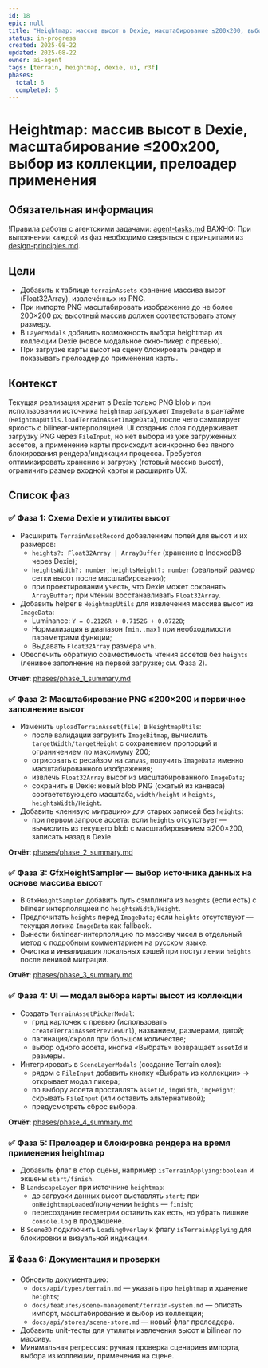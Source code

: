 ```yaml
---
id: 18
epic: null
title: "Heightmap: массив высот в Dexie, масштабирование ≤200x200, выбор из коллекции, прелоадер применения"
status: in-progress
created: 2025-08-22
updated: 2025-08-22
owner: ai-agent
tags: [terrain, heightmap, dexie, ui, r3f]
phases:
  total: 6
  completed: 5
---
```


# Heightmap: массив высот в Dexie, масштабирование ≤200x200, выбор из коллекции, прелоадер применения

## Обязательная информация
!Правила работы с агентскими задачами: [agent-tasks.md](../../../../docs/development/workflows/agent-tasks.md)
ВАЖНО: При выполнении каждой из фаз необходимо сверяться с принципами из [design-principles.md](../../../../docs/architecture/design-principles.md).

## Цели
- Добавить к таблице `terrainAssets` хранение массива высот (Float32Array), извлечённых из PNG.
- При импорте PNG масштабировать изображение до не более 200×200 px; высотный массив должен соответствовать этому размеру.
- В `LayerModals` добавить возможность выбора heightmap из коллекции Dexie (новое модальное окно-пикер с превью).
- При загрузке карты высот на сцену блокировать рендер и показывать прелоадер до применения карты.

## Контекст
Текущая реализация хранит в Dexie только PNG blob и при использовании источника `heightmap` загружает `ImageData` в рантайме (`HeightmapUtils.loadTerrainAssetImageData`), после чего сэмплирует яркость с bilinear-интерполяцией. UI создания слоя поддерживает загрузку PNG через `FileInput`, но нет выбора из уже загруженных ассетов, а применение карты происходит асинхронно без явного блокирования рендера/индикации процесса. Требуется оптимизировать хранение и загрузку (готовый массив высот), ограничить размер входной карты и расширить UX.

## Список фаз

### ✅ Фаза 1: Схема Dexie и утилиты высот
- Расширить `TerrainAssetRecord` добавлением полей для высот и их размеров:
  - `heights?: Float32Array | ArrayBuffer` (хранение в IndexedDB через Dexie);
  - `heightsWidth?: number`, `heightsHeight?: number` (реальный размер сетки высот после масштабирования);
  - при проектировании учесть, что Dexie может сохранять `ArrayBuffer`; при чтении восстанавливать `Float32Array`.
- Добавить helper в `HeightmapUtils` для извлечения массива высот из `ImageData`:
  - Luminance: `Y = 0.2126R + 0.7152G + 0.0722B`;
  - Нормализация в диапазон `[min..max]` при необходимости параметрами функции;
  - Выдавать `Float32Array` размера `w*h`.
- Обеспечить обратную совместимость чтения ассетов без `heights` (ленивое заполнение на первой загрузке; см. Фаза 2).

**Отчёт**: [phases/phase_1_summary.md](phases/phase_1_summary.md)

### ✅ Фаза 2: Масштабирование PNG ≤200×200 и первичное заполнение высот
- Изменить `uploadTerrainAsset(file)` в `HeightmapUtils`:
  - после валидации загрузить `ImageBitmap`, вычислить `targetWidth/targetHeight` с сохранением пропорций и ограничением по максимуму 200;
  - отрисовать с ресайзом на `canvas`, получить `ImageData` именно масштабированного изображения;
  - извлечь `Float32Array` высот из масштабированного `ImageData`;
  - сохранить в Dexie: новый blob PNG (сжатый из канваса) соответствующего масштаба, `width/height` и `heights`, `heightsWidth/Height`.
- Добавить «ленивую миграцию» для старых записей без `heights`:
  - при первом запросе ассета: если `heights` отсутствует — вычислить из текущего blob с масштабированием ≤200×200, записать назад в Dexie.

**Отчёт**: [phases/phase_2_summary.md](phases/phase_2_summary.md)

### ✅ Фаза 3: GfxHeightSampler — выбор источника данных на основе массива высот
- В `GfxHeightSampler` добавить путь сэмплинга из `heights` (если есть) с bilinear интерполяцией по `heightsWidth/Height`.
- Предпочитать `heights` перед `ImageData`; если `heights` отсутствуют — текущая логика `ImageData` как fallback.
- Вынести билinear-интерполяцию по массиву чисел в отдельный метод с подробным комментарием на русском языке.
- Очистка и инвалидация локальных кэшей при поступлении `heights` после ленивой миграции.

**Отчёт**: [phases/phase_3_summary.md](phases/phase_3_summary.md)

### ✅ Фаза 4: UI — модал выбора карты высот из коллекции
- Создать `TerrainAssetPickerModal`:
  - грид карточек с превью (использовать `createTerrainAssetPreviewUrl`), названием, размерами, датой;
  - пагинация/скролл при большом количестве;
  - выбор одного ассета, кнопка «Выбрать» возвращает `assetId` и размеры.
- Интегрировать в `SceneLayerModals` (создание Terrain слоя):
  - рядом с `FileInput` добавить кнопку «Выбрать из коллекции» → открывает модал пикера;
  - по выбору ассета проставлять `assetId`, `imgWidth`, `imgHeight`; скрывать `FileInput` (или оставить альтернативой);
  - предусмотреть сброс выбора.

**Отчёт**: [phases/phase_4_summary.md](phases/phase_4_summary.md)

### ✅ Фаза 5: Прелоадер и блокировка рендера на время применения heightmap
- Добавить флаг в стор сцены, например `isTerrainApplying:boolean` и экшены `start/finish`.
- В `LandscapeLayer` при источнике `heightmap`:
  - до загрузки данных высот выставлять `start`; при `onHeightmapLoaded`/получении `heights` — `finish`;
  - пересоздание геометрии оставить как есть, но убрать лишние `console.log` в продакшене.
- В `Scene3D` подключить `LoadingOverlay` к флагу `isTerrainApplying` для блокировки и визуальной индикации.

### ⏳ Фаза 6: Документация и проверки
- Обновить документацию:
  - `docs/api/types/terrain.md` — указать про `heightmap` и хранение `heights`;
  - `docs/features/scene-management/terrain-system.md` — описать импорт, масштабирование и выбор из коллекции;
  - `docs/api/stores/scene-store.md` — новый флаг прелоадера.
- Добавить unit-тесты для утилиты извлечения высот и bilinear по массиву.
- Минимальная регрессия: ручная проверка сценариев импорта, выбора из коллекции, применения на сцене.
